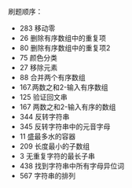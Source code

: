 刷题顺序：

* 283 移动零 
* 26 删除有序数组中的重复项
* 80 删除有序数组中的重复项2
* 75 颜色分类
* 27 移除元素 
* 88 合并两个有序数组
* 167.两数之和2-输入有序数组 
* 125 验证回文串
* 167 两数之和2-输入有序的数组
* 344 反转字符串 
* 345 反转字符串中的元音字母
* 11 盛最多水的容器
* 209 长度最小的子数组
* 3  无重复字符的最长子串
* 438 找到字符串中所有字母异位词
* 567 字符串的排列
